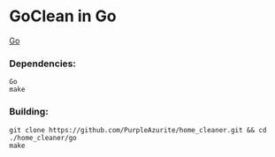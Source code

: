 # GoClean in Go
[Go](https://go.dev/)

### Dependencies:
``` shell
Go
make
```

### Building:
``` shell
git clone https://github.com/PurpleAzurite/home_cleaner.git && cd ./home_cleaner/go
make
```
